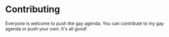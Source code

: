 # Contributing

Everyone is welcome to push the gay agenda. You can contribute to my gay agenda or push
your own. It's all good!

